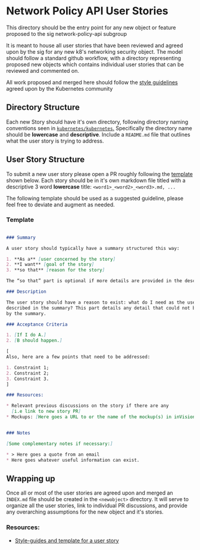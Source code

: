 # Network Policy API User Stories

This directory should be the entry point for any new object or feature proposed 
to the sig network-policy-api subgroup 

It is meant to house all user stories that have been reviewed and agreed upon by
the sig for any new k8's networking security object. The model should follow a 
standard github workflow, with a directory representing proposed new objects 
which contains individual user stories that can be reviewed and commented on. 

All work proposed and merged here should follow the [style guidelines](https://github.com/kubernetes/community/blob/master/contributors/guide/style-guide.md) 
agreed upon by the Kubernetes community

## Directory Structure 

Each new Story should have it's own directory, following directory naming 
conventions seen in [`kubernetes/kubernetes`.](https://github.com/kubernetes/kubernetes) Specifically the directory name 
should be **lowercase** and **descriptive**. Include a `README.md` file that outlines what the user story is trying to address.

## User Story Structure

To submit a new user story please 
open a PR roughly following the [template](#template) shown below. Each story 
should be in it's own markdown file titled with a descriptive 3 word **lowercase**
title:  `<word1>_<word2>_<word3>.md, ...`

The following template should be used as a suggested guideline, please feel free
to deviate and augment as needed. 

### Template

```markdown

### Summary 

A user story should typically have a summary structured this way:

1. **As a** [user concerned by the story]
2. **I want** [goal of the story]
3. **so that** [reason for the story]

The “so that” part is optional if more details are provided in the description. 

### Description 

The user story should have a reason to exist: what do I need as the user 
described in the summary? This part details any detail that could not be passed 
by the summary.

### Acceptance Criteria

1. [If I do A.]
2. [B should happen.]

[
Also, here are a few points that need to be addressed:

1. Constraint 1;
2. Constraint 2;
3. Constraint 3.
]

### Resources:

* Relevant previous discussions on the story if there are any 
  [i.e link to new story PR]
* Mockups: [Here goes a URL to or the name of the mockup(s) in inVision];


### Notes

[Some complementary notes if necessary:]

* > Here goes a quote from an email
* Here goes whatever useful information can exist.
```

## Wrapping up

Once all or most of the user stories are agreed upon and merged an `INDEX.md` 
file should be created in the `<newobject>` directory. It will serve to organize 
all the user stories, link to individual PR discussions, and provide any 
overarching assumptions for the new object and it's stories. 

### Resources:

* [Style-guides and template for a user story](https://github.com/AlphaFounders/style-guide/blob/master/agile-user-story.md)

[1]: https://github.com/AlphaFounders/style-guide
